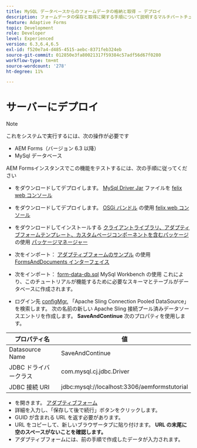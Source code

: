 ```yaml
---
title: MySQL データベースからのフォームデータの格納と取得 — デプロイ
description: フォームデータの保存と取得に関する手順について説明するマルチパートチュートリアル
feature: Adaptive Forms
topic: Development
role: Developer
level: Experienced
version: 6.3,6.4,6.5
exl-id: f520e7a4-d485-4515-aebc-8371feb324eb
source-git-commit: 012850e3fa80021317f59384c57adf56d67f0280
workflow-type: tm+mt
source-wordcount: '278'
ht-degree: 11%

---
```


# サーバーにデプロイ

>[!NOTE]
>
>これをシステムで実行するには、次の操作が必要です
>
>* AEM Forms（バージョン 6.3 以降）
>* MySql データベース


AEM Formsインスタンスでこの機能をテストするには、次の手順に従ってください

* をダウンロードしてデプロイします。 [MySql Driver Jar](assets/mysqldriver.jar) ファイルを [felix web コンソール](http://localhost:4502/system/console/bundles)
* をダウンロードしてデプロイします。 [OSGi バンドル](assets/SaveAndContinue.SaveAndContinue.core-1.0-SNAPSHOT.jar) の使用 [felix web コンソール](http://localhost:4502/system/console/bundles)
* をダウンロードしてインストールする [クライアントライブラリ、アダプティブフォームテンプレート、カスタムページコンポーネントを含むパッケージ](assets/store-and-fetch-af-with-data.zip) の使用 [パッケージマネージャー](http://localhost:4502/crx/packmgr/index.jsp)
* 次をインポート： [アダプティブフォームのサンプル](assets/sample-adaptive-form.zip) の使用 [FormsAndDocuments インターフェイス](http://localhost:4502/aem/forms.html/content/dam/formsanddocuments)

* 次をインポート： [form-data-db.sql](assets/form-data-db.sql) MySql Workbench の使用 これにより、このチュートリアルが機能するために必要なスキーマとテーブルがデータベースに作成されます。
* ログイン先 [configMgr.](http://localhost:4502/system/console/configMgr) 「Apache Sling Connection Pooled DataSource」を検索します。 次の名前の新しい Apache Sling 接続プール済みデータソースエントリを作成します。 **SaveAndContinue** 次のプロパティを使用します。

| プロパティ名 | 値 |
| ------------------------|---------------------------------------|
| Datasource Name | SaveAndContinue |
| JDBC ドライバークラス | com.mysql.cj.jdbc.Driver |
| JDBC 接続 URI | jdbc:mysql://localhost:3306/aemformstutorial |

* を開きます。 [アダプティブフォーム](http://localhost:4502/content/dam/formsanddocuments/demostoreandretrieveformdata/jcr:content?wcmmode=disabled)
* 詳細を入力し、「保存して後で続行」ボタンをクリックします。
* GUID が含まれる URL を返す必要があります。
* URL をコピーして、新しいブラウザータブに貼り付けます。 **URL の末尾に空のスペースがないことを確認します。**
* アダプティブフォームには、前の手順で作成したデータが入力されます。
